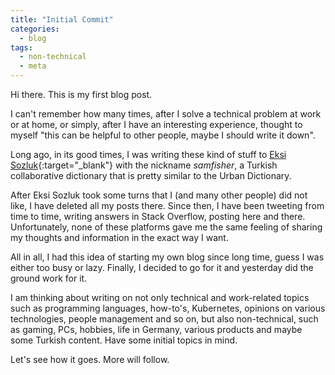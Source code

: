 ```yaml
---
title: "Initial Commit"
categories:
  - blog
tags:
  - non-technical
  - meta
---
```


Hi there. This is my first blog post.

I can't remember how many times, after I solve a technical problem at work or at home, 
or simply, after I have an interesting experience, 
thought to myself "this can be helpful to other people, maybe I should write it down".

Long ago, in its good times, I was writing these kind of stuff 
to [Eksi Sozluk](https://eksisozluk.com){:target="_blank"} with the nickname _samfisher_, 
a Turkish collaborative dictionary that is pretty similar to the Urban Dictionary.

After Eksi Sozluk took some turns that I (and many other people) did not like, I have deleted all my posts there. 
Since then, I have been tweeting from time to time, writing answers in Stack Overflow, posting here and there.
Unfortunately, none of these platforms gave me the same feeling of 
sharing my thoughts and information in the exact way I want.

All in all, I had this idea of starting my own blog since long time, guess I was either too busy or lazy.
Finally, I decided to go for it and yesterday did the ground work for it.

I am thinking about writing on not only technical and work-related topics 
such as programming languages, how-to's, Kubernetes, opinions on various technologies, people management and so on,
but also non-technical, such as gaming, PCs, hobbies, life in Germany, various products and maybe some Turkish content.
Have some initial topics in mind.

Let's see how it goes. More will follow.
